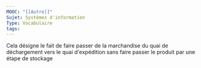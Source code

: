 ```yaml
---
MOOC: "[[Autre]]"
Sujet: Systèmes d'information
Type: Vocabulaire
tags:
---
```

Cela désigne le fait de faire passer de la marchandise du quai de déchargement vers le quai d'expédition sans faire passer le produit par une étape de stockage